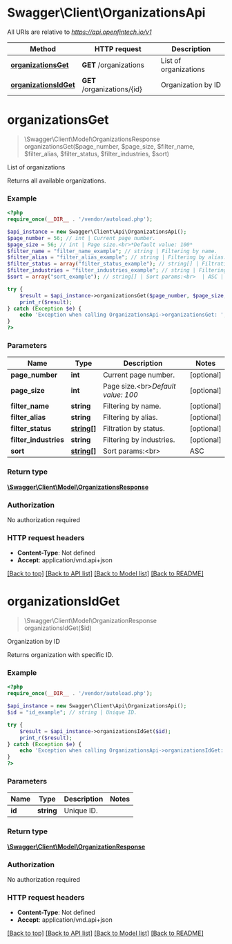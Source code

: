 # Swagger\Client\OrganizationsApi

All URIs are relative to *https://api.openfintech.io/v1*

Method | HTTP request | Description
------------- | ------------- | -------------
[**organizationsGet**](OrganizationsApi.md#organizationsGet) | **GET** /organizations | List of organizations
[**organizationsIdGet**](OrganizationsApi.md#organizationsIdGet) | **GET** /organizations/{id} | Organization by ID


# **organizationsGet**
> \Swagger\Client\Model\OrganizationsResponse organizationsGet($page_number, $page_size, $filter_name, $filter_alias, $filter_status, $filter_industries, $sort)

List of organizations

Returns all available organizations.

### Example
```php
<?php
require_once(__DIR__ . '/vendor/autoload.php');

$api_instance = new Swagger\Client\Api\OrganizationsApi();
$page_number = 56; // int | Current page number.
$page_size = 56; // int | Page size.<br>*Default value: 100*
$filter_name = "filter_name_example"; // string | Filtering by name.
$filter_alias = "filter_alias_example"; // string | Filtering by alias.
$filter_status = array("filter_status_example"); // string[] | Filtration by status.
$filter_industries = "filter_industries_example"; // string | Filtering by industries.
$sort = array("sort_example"); // string[] | Sort params:<br>  | ASC | DESC | |-----|------| | name | -name | | alias | -alias | | status | -status | | description | -description |

try {
    $result = $api_instance->organizationsGet($page_number, $page_size, $filter_name, $filter_alias, $filter_status, $filter_industries, $sort);
    print_r($result);
} catch (Exception $e) {
    echo 'Exception when calling OrganizationsApi->organizationsGet: ', $e->getMessage(), PHP_EOL;
}
?>
```

### Parameters

Name | Type | Description  | Notes
------------- | ------------- | ------------- | -------------
 **page_number** | **int**| Current page number. | [optional]
 **page_size** | **int**| Page size.&lt;br&gt;*Default value: 100* | [optional]
 **filter_name** | **string**| Filtering by name. | [optional]
 **filter_alias** | **string**| Filtering by alias. | [optional]
 **filter_status** | [**string[]**](../Model/string.md)| Filtration by status. | [optional]
 **filter_industries** | **string**| Filtering by industries. | [optional]
 **sort** | [**string[]**](../Model/string.md)| Sort params:&lt;br&gt;  | ASC | DESC | |-----|------| | name | -name | | alias | -alias | | status | -status | | description | -description | | [optional]

### Return type

[**\Swagger\Client\Model\OrganizationsResponse**](../Model/OrganizationsResponse.md)

### Authorization

No authorization required

### HTTP request headers

 - **Content-Type**: Not defined
 - **Accept**: application/vnd.api+json

[[Back to top]](#) [[Back to API list]](../../README.md#documentation-for-api-endpoints) [[Back to Model list]](../../README.md#documentation-for-models) [[Back to README]](../../README.md)

# **organizationsIdGet**
> \Swagger\Client\Model\OrganizationResponse organizationsIdGet($id)

Organization by ID

Returns organization with specific ID.

### Example
```php
<?php
require_once(__DIR__ . '/vendor/autoload.php');

$api_instance = new Swagger\Client\Api\OrganizationsApi();
$id = "id_example"; // string | Unique ID.

try {
    $result = $api_instance->organizationsIdGet($id);
    print_r($result);
} catch (Exception $e) {
    echo 'Exception when calling OrganizationsApi->organizationsIdGet: ', $e->getMessage(), PHP_EOL;
}
?>
```

### Parameters

Name | Type | Description  | Notes
------------- | ------------- | ------------- | -------------
 **id** | **string**| Unique ID. |

### Return type

[**\Swagger\Client\Model\OrganizationResponse**](../Model/OrganizationResponse.md)

### Authorization

No authorization required

### HTTP request headers

 - **Content-Type**: Not defined
 - **Accept**: application/vnd.api+json

[[Back to top]](#) [[Back to API list]](../../README.md#documentation-for-api-endpoints) [[Back to Model list]](../../README.md#documentation-for-models) [[Back to README]](../../README.md)


